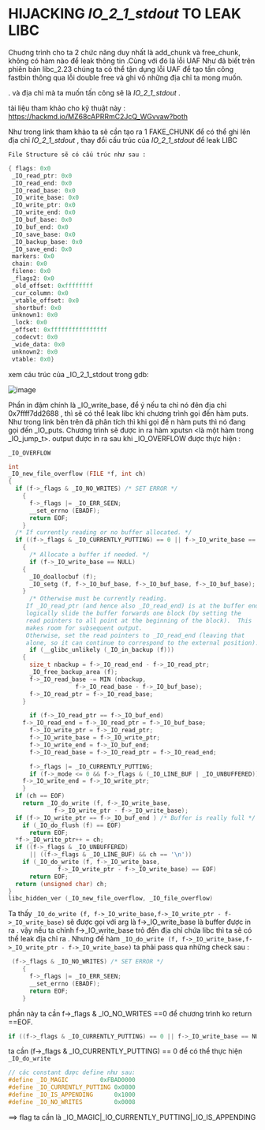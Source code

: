 # HIJACKING _IO_2_1_stdout_ TO LEAK LIBC

Chuơng trình cho ta 2 chức năng duy nhất là add_chunk và free_chunk, không có hàm nào để leak thông tin .Cùng với đó là lỗi UAF
Như đã biết trên phiên bản libc_2.23 chúng ta có thể tận dụng lỗi UAF để tạo tấn công fastbin thông qua lỗi double free và ghi vô những địa chỉ ta mong muốn.

. và địa chỉ mà ta muốn tấn công sẽ là _IO_2_1_stdout_ .

tài liệu tham khảo cho kỹ thuật này : https://hackmd.io/MZ68cAPRRmC2JcQ_WGvvaw?both

Như trong link tham khảo ta sẽ cần tạo ra 1 FAKE_CHUNK để có thể ghi lên địa chỉ _IO_2_1_stdout_ , thay đổi cấu trúc của _IO_2_1_stdout_ để leak LIBC

`File Structure sẽ có cấu trúc như sau :`

```C
{ flags: 0x0
 _IO_read_ptr: 0x0
 _IO_read_end: 0x0
 _IO_read_base: 0x0
 _IO_write_base: 0x0
 _IO_write_ptr: 0x0
 _IO_write_end: 0x0
 _IO_buf_base: 0x0
 _IO_buf_end: 0x0
 _IO_save_base: 0x0
 _IO_backup_base: 0x0
 _IO_save_end: 0x0
 markers: 0x0
 chain: 0x0
 fileno: 0x0
 _flags2: 0x0
 _old_offset: 0xffffffff
 _cur_column: 0x0
 _vtable_offset: 0x0
 _shortbuf: 0x0
 unknown1: 0x0
 _lock: 0x0
 _offset: 0xffffffffffffffff
 _codecvt: 0x0
 _wide_data: 0x0
 unknown2: 0x0
 vtable: 0x0}
```
xem cáu trúc của _IO_2_1_stdout trong gdb:

![image](https://github.com/DoQuangPhu/CTF_writeups/assets/93699926/c072f5d6-26c3-4526-b75b-16ee7bea6bc5)

Phần in đậm chính là _IO_write_base, để ý nếu ta chỉ nó đên địa chỉ 0x7ffff7dd2688 , thì sẽ có thể leak libc khi chương trình gọi đến hàm puts. 
Như trong link bên trên đã phân tích thì khi gọi đế n hàm puts thì nó đang gọi đến _IO_puts. Chương trình sẽ được in ra hàm xputsn <là một hàm trong _IO_jump_t>.
output được in ra sau khi _IO_OVERFLOW được thực hiện :

`_IO_OVERFLOW`
```C
int
_IO_new_file_overflow (FILE *f, int ch)
{
  if (f->_flags & _IO_NO_WRITES) /* SET ERROR */
    {
      f->_flags |= _IO_ERR_SEEN;
      __set_errno (EBADF);
      return EOF;
    }
  /* If currently reading or no buffer allocated. */
  if ((f->_flags & _IO_CURRENTLY_PUTTING) == 0 || f->_IO_write_base == NULL)
    {
      /* Allocate a buffer if needed. */
      if (f->_IO_write_base == NULL)
	{
	  _IO_doallocbuf (f);
	  _IO_setg (f, f->_IO_buf_base, f->_IO_buf_base, f->_IO_buf_base);
	}
      /* Otherwise must be currently reading.
	 If _IO_read_ptr (and hence also _IO_read_end) is at the buffer end,
	 logically slide the buffer forwards one block (by setting the
	 read pointers to all point at the beginning of the block).  This
	 makes room for subsequent output.
	 Otherwise, set the read pointers to _IO_read_end (leaving that
	 alone, so it can continue to correspond to the external position). */
      if (__glibc_unlikely (_IO_in_backup (f)))
	{
	  size_t nbackup = f->_IO_read_end - f->_IO_read_ptr;
	  _IO_free_backup_area (f);
	  f->_IO_read_base -= MIN (nbackup,
				   f->_IO_read_base - f->_IO_buf_base);
	  f->_IO_read_ptr = f->_IO_read_base;
	}

      if (f->_IO_read_ptr == f->_IO_buf_end)
	f->_IO_read_end = f->_IO_read_ptr = f->_IO_buf_base;
      f->_IO_write_ptr = f->_IO_read_ptr;
      f->_IO_write_base = f->_IO_write_ptr;
      f->_IO_write_end = f->_IO_buf_end;
      f->_IO_read_base = f->_IO_read_ptr = f->_IO_read_end;

      f->_flags |= _IO_CURRENTLY_PUTTING;
      if (f->_mode <= 0 && f->_flags & (_IO_LINE_BUF | _IO_UNBUFFERED))
	f->_IO_write_end = f->_IO_write_ptr;
    }
  if (ch == EOF)
    return _IO_do_write (f, f->_IO_write_base,
			 f->_IO_write_ptr - f->_IO_write_base);
  if (f->_IO_write_ptr == f->_IO_buf_end ) /* Buffer is really full */
    if (_IO_do_flush (f) == EOF)
      return EOF;
  *f->_IO_write_ptr++ = ch;
  if ((f->_flags & _IO_UNBUFFERED)
      || ((f->_flags & _IO_LINE_BUF) && ch == '\n'))
    if (_IO_do_write (f, f->_IO_write_base,
		      f->_IO_write_ptr - f->_IO_write_base) == EOF)
      return EOF;
  return (unsigned char) ch;
}
libc_hidden_ver (_IO_new_file_overflow, _IO_file_overflow)
```
Ta thấy `_IO_do_write (f, f->_IO_write_base,f->_IO_write_ptr - f->_IO_write_base)` sẽ được gọi với arg là f->_IO_write_base là buffer được in ra . vậy nếu ta chỉnh f->_IO_write_base trỏ đến địa chỉ chứa libc thì ta sẽ có thể leak địa chỉ ra .
Nhưng đế hàm `_IO_do_write (f, f->_IO_write_base,f->_IO_write_ptr - f->_IO_write_base)` ta phải pass qua những check sau :

```C
 (f->_flags & _IO_NO_WRITES) /* SET ERROR */
    {
      f->_flags |= _IO_ERR_SEEN;
      __set_errno (EBADF);
      return EOF;
    }
```
phần này ta cần f->_flags & _IO_NO_WRITES ==0 để chương trình ko return ==EOF.


```C
if ((f->_flags & _IO_CURRENTLY_PUTTING) == 0 || f->_IO_write_base == NULL)
```
ta cần (f->_flags & _IO_CURRENTLY_PUTTING) == 0 để có thể thực hiện `_IO_do_write`

```C
// các constant được define như sau:
#define _IO_MAGIC         0xFBAD0000
#define _IO_CURRENTLY_PUTTING 0x0800 
#define _IO_IS_APPENDING      0x1000
#define _IO_NO_WRITES         0x0008
```
==> flag ta cần là  _IO_MAGIC|_IO_CURRENTLY_PUTTING|_IO_IS_APPENDING



